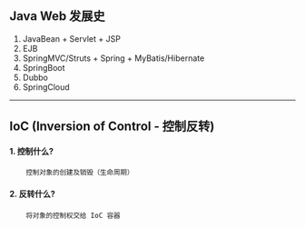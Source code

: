 ## Java Web 发展史
1. JavaBean + Servlet + JSP
2. EJB
3. SpringMVC/Struts + Spring + MyBatis/Hibernate
4. SpringBoot
5. Dubbo
6. SpringCloud
---
## IoC (Inversion of Control - 控制反转)
#### 1. 控制什么? 
        控制对象的创建及销毁（生命周期）
#### 2. 反转什么?
        将对象的控制权交给 IoC 容器